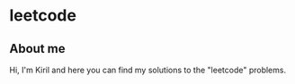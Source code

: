 # leetcode

## About me

Hi, I'm Kiril and here you can find my solutions to the "leetcode" problems.


